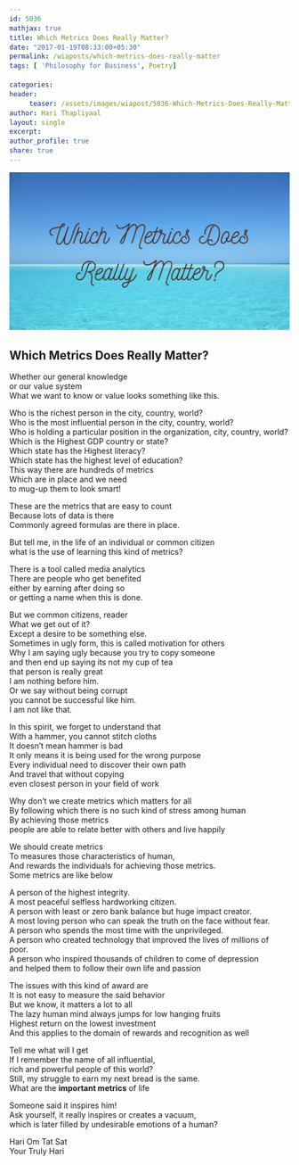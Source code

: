 ```yaml
--- 
id: 5036
mathjax: true  
title: Which Metrics Does Really Matter?
date: "2017-01-19T08:33:00+05:30"
permalink: /wiaposts/which-metrics-does-really-matter
tags: [ 'Philosophy for Business', Poetry]    

categories: 
header:
     teaser: /assets/images/wiapost/5036-Which-Metrics-Does-Really-Matter.jpg
author: Hari Thapliyaal 
layout: single 
excerpt:  
author_profile: true 
share: true 
---
```


![Which Metrics Does Really Matter?](/assets/images/wiapost/5036-Which-Metrics-Does-Really-Matter.jpg)     

## Which Metrics Does Really Matter?

    
Whether our general knowledge     
or our value system     
What we want to know or value looks something like this.    
    
Who is the richest person in the city, country, world?     
Who is the most influential person in the city, country, world?     
Who is holding a particular position in the organization, city, country, world?     
Which is the Highest GDP country or state?     
Which state has the Highest literacy?     
Which state has the highest level of education?     
This way there are hundreds of metrics     
Which are in place and we need     
to mug-up them to look smart!    
    
These are the metrics that are easy to count     
Because lots of data is there     
Commonly agreed formulas are there in place.    
    
But tell me, in the life of an individual or common citizen     
what is the use of learning this kind of metrics?    
    
There is a tool called media analytics     
There are people who get benefited     
either by earning after doing so     
or getting a name when this is done.    
    
But we common citizens, reader     
What we get out of it?     
Except a desire to be something else.     
Sometimes in ugly form, this is called motivation for others     
Why I am saying ugly because you try to copy someone     
and then end up saying its not my cup of tea     
that person is really great     
I am nothing before him.     
Or we say without being corrupt     
you cannot be successful like him.     
I am not like that.    
    
In this spirit, we forget to understand that     
With a hammer, you cannot stitch cloths     
It doesn’t mean hammer is bad     
It only means it is being used for the wrong purpose     
Every individual need to discover their own path     
And travel that without copying     
even closest person in your field of work    
    
Why don’t we create metrics which matters for all     
By following which there is no such kind of stress among human     
By achieving those metrics     
people are able to relate better with others and live happily    
    
We should create metrics     
To measures those characteristics of human,     
And rewards the individuals for achieving those metrics.     
Some metrics are like below    
    
A person of the highest integrity.     
A most peaceful selfless hardworking citizen.     
A person with least or zero bank balance but huge impact creator.     
A most loving person who can speak the truth on the face without fear.     
A person who spends the most time with the unprivileged.     
A person who created technology that improved the lives of millions of poor.     
A person who inspired thousands of children to come of depression     
and helped them to follow their own life and passion    
    
The issues with this kind of award are     
It is not easy to measure the said behavior     
But we know, it matters a lot to all     
The lazy human mind always jumps for low hanging fruits     
Highest return on the lowest investment     
And this applies to the domain of rewards and recognition as well    
    
Tell me what will I get     
If I remember the name of all influential,     
rich and powerful people of this world?     
Still, my struggle to earn my next bread is the same.     
What are the **important metrics** of life    
    
Someone said it inspires him!     
Ask yourself, it really inspires or creates a vacuum,     
which is later filled by undesirable emotions of a human?    
    
Hari Om Tat Sat     
Your Truly Hari    

